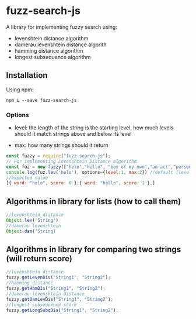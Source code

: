 # fuzz-search-js

A library for implementing fuzzy search using:

- levenshtein distance algorithm
- damerau levenshtein distance algorith
- hamming distance algorithm
- longest subsequence algorithm

## Installation

Using npm:

```shell
npm i --save fuzz-search-js
```

### Options

- level: the length of the string is the starting level, how much levels should it match strings above and below its level

- max: how many strings should it return

```js
const fuzzy = require("fuzz-search-js");
// For implementing Levenshtein Distance algorithm
const fuz = new fuzzy(["helo","hello", "boy of my own","an act","personal",])
console.log(fuz.lev('helo'), options={level:1, max:2}) //default {level:3, max:5}
//expected value
[{ word: "helo", score: 0 },{ word: "hello", score: 1 },]
```

## Algorithms in library for lists (how to call them)

```js
//levenshtein distance
Object.lev('String')
//damerau levenshtein
Object.dam('String)
```

## Algorithms in library for comparing two strings (will return score)

```js
//levenshtein distance
fuzzy.getLevenDis("String1", "String2");
//hamming distance
fuzzy.getHamDis("String1", "String2");
//damerau levenshtein distance
fuzzy.getDamLevDis("String1", "String2");
//longest subsequence score
fuzzy.getLongSubqDis("String1", "String2");
```
